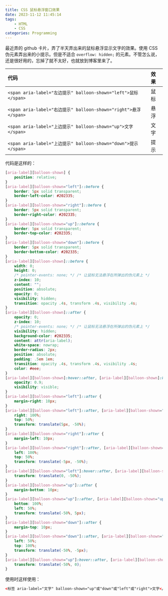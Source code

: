 ```yaml
---
title: CSS 鼠标悬浮窗口效果
date: 2023-11-12 11:45:14
tags: 
    - HTML
    - CSS
categories: Programming
---
```


最近弄的 github 卡片，弄了半天弄出来的鼠标悬浮显示文字的效果。使用 CSS 伪元素弄出来的小提示。但是不适合 `overflow: hidden;` 的元素。不管怎么说，还是很好用的，忘掉了就不太好，也就放到博客里来了。

<!--more-->

| 代码 | 效果 |
| :--- | :--- |
| `<span aria-label="左边提示" balloon-shown="left">鼠标</span>` | <span aria-label="左边提示" balloon-shown="left">鼠标</span> |
| `<span aria-label="右边提示" balloon-shown="right">悬浮</span>` | <span aria-label="右边提示" balloon-shown="right">悬浮</span> |
| `<span aria-label="上边提示" balloon-shown="up">文字</span>` | <span aria-label="上边提示" balloon-shown="up">文字</span> |
| `<span aria-label="上边提示" balloon-shown="down">提示</span>` | <span aria-label="下边提示" balloon-shown="down">提示</span> |

<style>
    [aria-label][balloon-shown] {
        position: relative;
    }
    [aria-label][balloon-shown="left"]::before {
        border: 5px solid transparent;
        border-left-color: #202335;
    }
    [aria-label][balloon-shown="right"]::before {
        border: 5px solid transparent;
        border-right-color: #202335;
    }
    [aria-label][balloon-shown="up"]::before {
        border: 5px solid transparent;
        border-top-color: #202335;
    }
    [aria-label][balloon-shown="down"]::before {
        border: 5px solid transparent;
        border-bottom-color: #202335;
    }
    [aria-label][balloon-shown]::before {
        width: 0;
        height: 0;
        /* pointer-events: none; */ /* 让鼠标无法悬浮在所弹出的伪元素上 */
        z-index: 10;
        content: "";
        position: absolute;
        opacity: 0;
        visibility: hidden;
        transition: opacity .4s, transform .4s, visibility .4s;
    }
    [aria-label][balloon-shown]::after {
        opacity: 0;
        z-index: 10;
        /* pointer-events: none; */ /* 让鼠标无法悬浮在所弹出的伪元素上 */
        visibility: hidden;
        background-color: #202335;
        content: attr(aria-label);
        white-space: nowrap;
        border-radius: 2px;
        position: absolute;
        padding: .5em 1em;
        transition: opacity .4s, transform .4s, visibility .4s;
        color: #eee;
    }
    [aria-label][balloon-shown]:hover::after, [aria-label][balloon-shown]:hover::before {
        opacity: 0.9;
        visibility: visible;
    }
    [aria-label][balloon-shown="left"]::after {
        margin-right: 10px;
    }
    [aria-label][balloon-shown="left"]::after, [aria-label][balloon-shown="left"]::before {
        right: 100%;
        top: 50%;
        transform: translate(5px, -50%);
    }
    [aria-label][balloon-shown="right"]::after {
        margin-left: 10px;
    }
    [aria-label][balloon-shown="right"]::after, [aria-label][balloon-shown="right"]::before {
        left: 100%;
        top: 50%;
        transform: translate(-5px, -50%);
    }
    [aria-label][balloon-shown="left"]:hover::after, [aria-label][balloon-shown="left"]:hover::before, [aria-label][balloon-shown="right"]:hover::after, [aria-label][balloon-shown="right"]:hover::before {
        transform: translate(0, -50%);
    }
    [aria-label][balloon-shown="up"]::after {
        margin-bottom: 10px;
    }
    [aria-label][balloon-shown="up"]::after, [aria-label][balloon-shown="up"]::before {
        bottom: 100%;
        left: 50%;
        transform: translate(-50%, 5px);
    }
    [aria-label][balloon-shown="down"]::after {
        margin-top: 10px;
    }
    [aria-label][balloon-shown="down"]::after, [aria-label][balloon-shown="down"]::before {
        left: 50%;
        top: 100%;
        transform: translate(-50%, -5px);
    }
    [aria-label][balloon-shown="up"]:hover::after, [aria-label][balloon-shown="up"]:hover::before, [aria-label][balloon-shown="down"]:hover::after, [aria-label][balloon-shown="down"]:hover::before {
        transform: translate(-50%, 0);
    }
</style>

代码是这样的：
```css
[aria-label][balloon-shown] {
    position: relative;
}
[aria-label][balloon-shown="left"]::before {
    border: 5px solid transparent;
    border-left-color: #202335;
}
[aria-label][balloon-shown="right"]::before {
    border: 5px solid transparent;
    border-right-color: #202335;
}
[aria-label][balloon-shown="up"]::before {
    border: 5px solid transparent;
    border-top-color: #202335;
}
[aria-label][balloon-shown="down"]::before {
    border: 5px solid transparent;
    border-bottom-color: #202335;
}
[aria-label][balloon-shown]::before {
    width: 0;
    height: 0;
    /* pointer-events: none; */ /* 让鼠标无法悬浮在所弹出的伪元素上 */
    z-index: 10;
    content: "";
    position: absolute;
    opacity: 0;
    visibility: hidden;
    transition: opacity .4s, transform .4s, visibility .4s;
}
[aria-label][balloon-shown]::after {
    opacity: 0;
    z-index: 10;
    /* pointer-events: none; */ /* 让鼠标无法悬浮在所弹出的伪元素上 */
    visibility: hidden;
    background-color: #202335;
    content: attr(aria-label);
    white-space: nowrap;
    border-radius: 2px;
    position: absolute;
    padding: .5em 1em;
    transition: opacity .4s, transform .4s, visibility .4s;
    color: #eee;
}
[aria-label][balloon-shown]:hover::after, [aria-label][balloon-shown]:hover::before {
    opacity: 0.9;
    visibility: visible;
}
[aria-label][balloon-shown="left"]::after {
    margin-right: 10px;
}
[aria-label][balloon-shown="left"]::after, [aria-label][balloon-shown="left"]::before {
    right: 100%;
    top: 50%;
    transform: translate(5px, -50%);
}
[aria-label][balloon-shown="right"]::after {
    margin-left: 10px;
}
[aria-label][balloon-shown="right"]::after, [aria-label][balloon-shown="right"]::before {
    left: 100%;
    top: 50%;
    transform: translate(-5px, -50%);
}
[aria-label][balloon-shown="left"]:hover::after, [aria-label][balloon-shown="left"]:hover::before, [aria-label][balloon-shown="right"]:hover::after, [aria-label][balloon-shown="right"]:hover::before {
    transform: translate(0, -50%);
}
[aria-label][balloon-shown="up"]::after {
    margin-bottom: 10px;
}
[aria-label][balloon-shown="up"]::after, [aria-label][balloon-shown="up"]::before {
    bottom: 100%;
    left: 50%;
    transform: translate(-50%, 5px);
}
[aria-label][balloon-shown="down"]::after {
    margin-top: 10px;
}
[aria-label][balloon-shown="down"]::after, [aria-label][balloon-shown="down"]::before {
    left: 50%;
    top: 100%;
    transform: translate(-50%, -5px);
}
[aria-label][balloon-shown="up"]:hover::after, [aria-label][balloon-shown="up"]:hover::before, [aria-label][balloon-shown="down"]:hover::after, [aria-label][balloon-shown="down"]:hover::before {
    transform: translate(-50%, 0);
}
```

使用时这样使用：
```html
<标签 aria-label="文字" balloon-shown="up"或"down"或"left"或"right">文字</标签>
```

